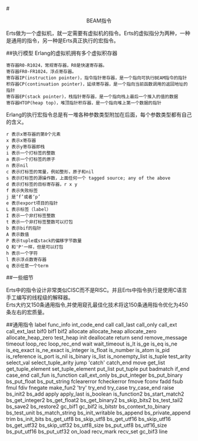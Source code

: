 #<center>BEAM指令</center>

Erts做为一个虚拟机，就一定需要有虚拟机的指令。Erts的虚拟指分为两种，一种是通用的指令，另一种是Erts真正执行的宏指令。

##执行模型
Erlang的虚拟机拥有多个虚拟积存器

	寄存器R0-R1024，常规寄存器，R0是快速寄存器。
	寄存器FR0-FR1024，浮点寄存器。
	寄存器IP(instruction pointer)，指令指针寄存器，是一个指向可执行BEAM指令的指针
	积存器CP(continuation pointer)，延续寄存器，是一个指向当前函数调用的返回地址的指针
	寄存器EP(stack pointer)，栈指针寄存器，是一个指向栈上最后一个推入的值的数据
	寄存器HTOP(heap top)，堆顶指针积存器，是一个指向堆上第一个数据的指针

Erlang的执行宏指令总是有一堆各种参数类型附加在后面，每个参数类型都有自己的含义。

	r 表示x寄存器的第0个元素
	x 表示x寄存器
	y 表示y寄存器即栈
	i 表示一个打标签的整数
	a 表示一个打标签的原子
	n 表示nil
	c 表示打标签的常量，例如整形，原子和nil
	s 表示打标签的源操作数，上面任何一个 tagged source; any of the above
	d 表示打标签的目标寄存器，r x y
	f 表示失败标签
	j 是‘f’或者‘p’
	e 表示export项目的指针
	L 表示标签（label）
	I 表示一个非打标签整数
	t 表示一个非打标签整数可以打包
	b 表示bif的指针
	A 表示数值
	P 表示tuple或stack的偏移字节数量
	Q 和'P'一样，但是可以打包
	h 表示一个字符
	l 表示浮点数寄存器
	q 表示任意一个term
	
##一些细节

Erts中的指令设计非常类似CISC而不是RISC。并且Erts中指令执行是使用C语言手工编写的线程级的解释器。	
Erts大约又150条通用指令,并使用窥孔最佳化技术将这150条通用指令优化为450条左右的宏质量。

##通用指令
	label
	func_info
 	int_code_end
 	call
 	call_last
 	call_only
 	call_ext
 	call_ext_last
 	bif0
 	bif1
 	bif2
 	allocate
 	allocate_heap
 	allocate_zero
 	allocate_heap_zero
 	test_heap
 	init
 	deallocate
 	return
 	send
 	remove_message
 	timeout
 	loop_rec
 	loop_rec_end
 	wait
 	wait_timeout
 	is_lt
 	is_ge
 	is_eq
 	is_ne
 	is_eq_exact
 	is_ne_exact
 	is_integer
 	is_float
 	is_number
 	is_atom
 	is_pid
 	is_reference
 	is_port
 	is_nil
 	is_binary
 	is_list
 	is_nonempty_list
 	is_tuple
 	test_arity
 	select_val
 	select_tuple_arity
 	jump
 	'catch'
 	catch_end
 	move
 	get_list
 	get_tuple_element
 	set_tuple_element
 	put_list
 	put_tuple
 	put
 	badmatch
 	if_end
 	case_end
 	call_fun
 	is_function
 	call_ext_only
 	bs_put_integer
 	bs_put_binary
 	bs_put_float
 	bs_put_string
 	fclearerror
 	fcheckerror
 	fmove
 	fconv
 	fadd
 	fsub
 	fmul
 	fdiv
 	fnegate
 	make_fun2
 	'try'
 	try_end
 	try_case
 	try_case_end
 	raise
 	bs_init2
 	bs_add
 	apply
 	apply_last
 	is_boolean
 	is_function2
 	bs_start_match2
 	bs_get_integer2
 	bs_get_float2
 	bs_get_binary2
 	bs_skip_bits2
 	bs_test_tail2
 	bs_save2
 	bs_restore2
 	gc_bif1
 	gc_bif2
 	is_bitstr
 	bs_context_to_binary
 	bs_test_unit
 	bs_match_string
 	bs_init_writable
 	bs_append
 	bs_private_append
 	trim
 	bs_init_bits
 	bs_get_utf8
 	bs_skip_utf8
 	bs_get_utf16
 	bs_skip_utf16
 	bs_get_utf32
 	bs_skip_utf32
 	bs_utf8_size
 	bs_put_utf8
 	bs_utf16_size
 	bs_put_utf16
 	bs_put_utf32
 	on_load
 	recv_mark
 	recv_set
 	gc_bif3
 	line
	
	